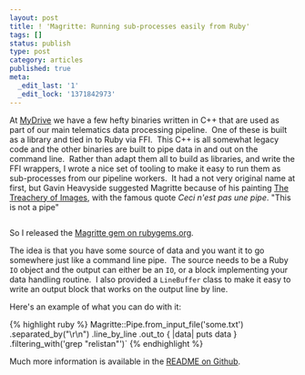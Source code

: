 ```yaml
---
layout: post
title: ! 'Magritte: Running sub-processes easily from Ruby'
tags: []
status: publish
type: post
category: articles
published: true
meta:
  _edit_last: '1'
  _edit_lock: '1371842973'
---
```

At [MyDrive](http://mydrivesolutions.com/) we have a few hefty
binaries written in C++ that are used as part of our main telematics
data processing pipeline.  One of these is built as a library and
tied in to Ruby via FFI.  This C++ is all somewhat legacy code and
the other binaries are built to pipe data in and out on the command
line.  Rather than adapt them all to build as libraries, and write
the FFI wrappers, I wrote a nice set of tooling to make it easy to
run them as sub-processes from our pipeline workers.  It had a not
very original name at first, but Gavin Heavyside suggested Magritte
because of his painting [The Treachery of Images](http://en.wikipedia.org/wiki/The_Treachery_of_Images),
with the famous quote *Ceci n'est pas une pipe*. "This is not a pipe"

<img src="https://raw.github.com/relistan/magritte/master/assets/ceci-nest-pas-une-pipe.jpg" alt="" />

So I released the [Magritte gem on rubygems.org](http://rubygems.org/magritte).

The idea is that you have some source of data and you want it to
go somewhere just like a command line pipe.  The source needs to
be a Ruby `IO` object and the output can either be an
`IO`, or a block implementing your data handling routine. 
I also provided a `LineBuffer` class to make it easy to
write an output block that works on the output line by line.

Here's an example of what you can do with it:

{% highlight ruby %}
Magritte::Pipe.from_input_file('some.txt')
.separated_by("\r\n")
.line_by_line
.out_to { |data| puts data }
.filtering_with('grep "relistan"')`
{% endhighlight %}

Much more information is available in the [README on Github](https://github.com/relistan/magritte).
